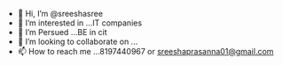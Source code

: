 - 👋 Hi, I’m @sreeshasree
- 👀 I’m interested in ...IT companies
- 🌱 I’m Persued ...BE in cit
- 💞️ I’m looking to collaborate on ...
- 📫 How to reach me ...8197440967 or sreeshaprasanna01@gmail.com
  

<!---
sreeshasree/sreeshasree is a ✨ special ✨ repository because its `README.md` (this file) appears on your GitHub profile.
You can click the Preview link to take a look at your changes.
--->
